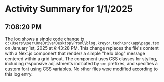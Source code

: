 # Activity Summary for 1/1/2025

## 7:08:20 PM
The log shows a single code change to `c:\Users\user\OneDrive\Desktop\Prsnl\blog.kreyon.tech\src\app\page.tsx` on January 1st, 2025 at 6:43:28 PM.  This change replaces the file's content with a Next.js component that renders a simple "hello blog" message centered within a grid layout.  The component uses CSS classes for styling, including responsive adjustments indicated by `sm:` prefixes, and specifies a custom font using CSS variables.  No other files were modified according to this log entry.
